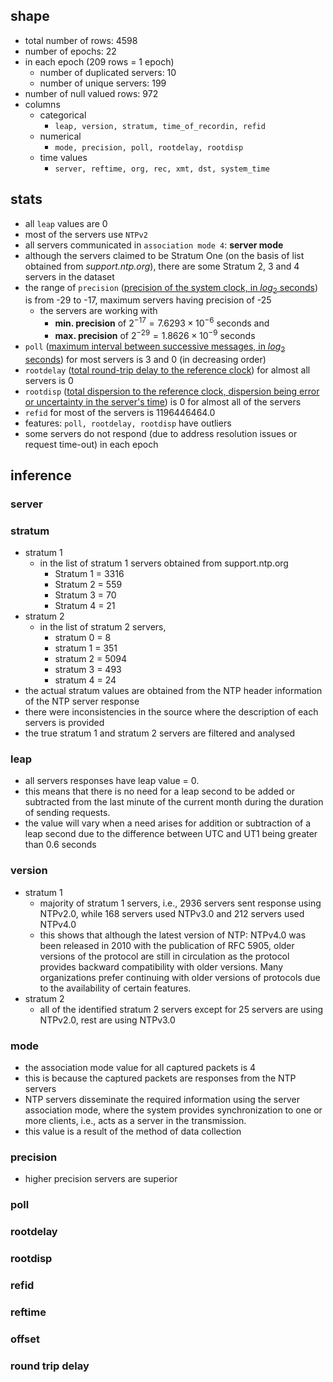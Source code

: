 ## shape
- total number of rows: 4598 
- number of epochs: 22 
- in each epoch (209 rows = 1 epoch) 
	- number of duplicated servers: 10 
	- number of unique servers: 199 
- number of null valued rows: 972
- columns
	- categorical
		- `leap, version, stratum, time_of_recordin, refid`
	- numerical
		- `mode, precision, poll, rootdelay, rootdisp`
	- time values
		- `server, reftime, org, rec, xmt, dst, system_time`

## stats
- all `leap` values are 0
- most of the servers use `NTPv2`
- all servers communicated in `association mode 4`: **server mode**
- although the servers claimed to be Stratum One (on the basis of list obtained from *support.ntp.org*), there are some Stratum 2, 3 and 4 servers in the dataset
- the range of `precision` (<u>precision of the system clock, in $log_2$ seconds</u>) is from -29 to -17, maximum servers having precision of -25
    - the servers are working with 
      - **min. precision** of $2^{-17} = 7.6293 \times 10^{-6}$ seconds and 
      - **max. precision** of $2^{-29} = 1.8626 \times 10^{-9}$ seconds
- `poll` (<u>maximum interval between successive messages, in $log_2$ seconds</u>) for most servers is 3 and 0 (in decreasing order)
- `rootdelay` (<u>total round-trip delay to the reference clock</u>) for almost all servers is 0
- `rootdisp` (<u>total dispersion to the reference clock, dispersion being error or uncertainty in the server's time</u>) is 0 for almost all of the servers
- `refid` for most of the servers is $1196446464.0$
- features: `poll, rootdelay, rootdisp` have outliers
- some servers do not respond (due to address resolution issues or request time-out) in each epoch

## inference
### server

### stratum
- stratum 1
	- in the list of stratum 1 servers obtained from support.ntp.org
		- Stratum 1 = 3316 
		- Stratum 2 = 559 
		- Stratum 3 = 70 
		- Stratum 4 = 21
- stratum 2
	- in the list of stratum 2 servers,
		- stratum 0 = 8
		- stratum 1 = 351
		- stratum 2 = 5094
		- stratum 3 = 493
		- stratum 4 = 24
- the actual stratum values are obtained from the NTP header information of the NTP server response
- there were inconsistencies in the source where the description of each servers is provided
- the true stratum 1 and stratum 2 servers are filtered and analysed

### leap
- all servers responses have leap value = 0. 
- this means that there is no need for a leap second to be added or subtracted from the last minute of the current month during the duration of sending requests.
- the value will vary when a need arises for addition or subtraction of a leap second due to the difference between UTC and UT1 being greater than 0.6 seconds

### version
- stratum 1
	- majority of stratum 1 servers, i.e., 2936 servers sent response using NTPv2.0, while 168 servers used NTPv3.0 and 212 servers used NTPv4.0
	- this shows that although the latest version of NTP: NTPv4.0 was been released in 2010 with the publication of RFC 5905, older versions of the protocol are still in circulation as the protocol provides backward compatibility with older versions. Many organizations prefer continuing with older versions of protocols due to the availability of certain features. 
- stratum 2
	- all of the identified stratum 2 servers except for 25 servers are using NTPv2.0, rest are using NTPv3.0

### mode
- the association mode value for all captured packets is 4
- this is because the captured packets are responses from the NTP servers
- NTP servers disseminate the required information using the server association mode, where the system provides synchronization to one or more clients, i.e., acts as a server in the transmission.
- this value is a result of the method of data collection

### precision
- higher precision servers are superior

### poll

### rootdelay

### rootdisp

### refid

### reftime

### offset

### round trip delay
